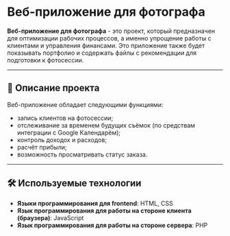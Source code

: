 # Веб-приложение для фотографа

**Веб-приложение для фотографа** - это проект, который предназначен для оптимизации рабочих процессов, а именно упрощение работы с клиентами и управления финансами. Это приложение также будет показывать портфолио и содержать файлы с рекомендации для подготовки к фотосессии.

---

## 📖 Описание проекта

Веб-приложение обладает следующими функциями:
- запись клиентов на фотосессии;
- отслеживание за временем будущих съёмок (по средствам интеграции с Google Календарём); 
- контроль доходох и расходов;
- расчёт прибыли;
- возможность просматривать статус заказа.

---

## 🛠 Используемые технологии

- **Языки программирования для frontend**: HTML, CSS
- **Язык программирования для работы на стороне клиента (браузера)**: JavaScript
- **Язык программирования для работы на стороне сервера**: PHP
